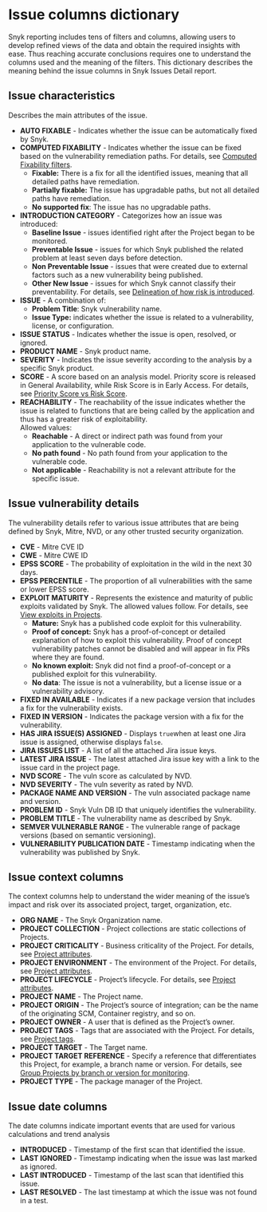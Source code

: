 # Issue columns dictionary

Snyk reporting includes tens of filters and columns, allowing users to develop refined views of the data and obtain the required insights with ease. Thus reaching accurate conclusions requires one to understand the columns used and the meaning of the filters. This dictionary describes the meaning behind the issue columns in Snyk Issues Detail report.

## Issue characteristics <a href="#issue-characteristics" id="issue-characteristics"></a>

Describes the main attributes of the issue.

* **AUTO FIXABLE** - Indicates whether the issue can be automatically fixed by Snyk.
* **COMPUTED FIXABILITY** - Indicates whether the issue can be fixed based on the vulnerability remediation paths. For details, see [Computed Fixability filters](../../scan-with-snyk/snyk-open-source/manage-vulnerabilities/vulnerability-fix-types.md#computed-fixability-filters).
  * **Fixable:** There is a fix for all the identified issues, meaning that all detailed paths have remediation.
  * **Partially fixable:** The issue has upgradable paths, but not all detailed paths have remediation.
  * **No supported fix**: The issue has no upgradable paths.
* **INTRODUCTION CATEGORY** - Categorizes how an issue was introduced:
  * **Baseline Issue** - issues identified right after the Project began to be monitored.
  * **Preventable Issue** - issues for which Snyk published the related problem at least seven days before detection.
  * **Non Preventable Issue** - issues that were created due to external factors such as a new vulnerability being published.
  * **Other New Issue** - issues for which Snyk cannot classify their preventability. For details, see [Delineation of how risk is introduced](../enterprise-analytics/enterprise-analytics.md#delineation-of-how-risk-is-introduced).
* **ISSUE** - A combination of:
  * **Problem Title**: Snyk vulnerability name.
  * **Issue Type:** indicates whether the issue is related to a vulnerability, license, or configuration.
* **ISSUE STATUS** - Indicates whether the issue is open, resolved, or ignored.
* **PRODUCT NAME** - Snyk product name.
* **SEVERITY** - Indicates the issue severity according to the analysis by a specific Snyk product.
* **SCORE** - A score based on an analysis model. Priority score is released in General Availability, while Risk Score is in Early Access. For details, see [Priority Score vs Risk Score](../prioritize-issues-for-fixing/priority-score-vs-risk-score.md).
* **REACHABILITY** - The reachability of the issue indicates whether the issue is related to functions that are being called by the application and thus has a greater risk of exploitability.\
  Allowed values:
  * **Reachable** - A direct or indirect path was found from your application to the vulnerable code.
  * **No path found** - No path found from your application to the vulnerable code.
  * **Not applicable** - Reachability is not a relevant attribute for the specific issue.

## Issue vulnerability details <a href="#issue-vulnerability-details" id="issue-vulnerability-details"></a>

The vulnerability details refer to various issue attributes that are being defined by Snyk, Mitre, NVD, or any other trusted security organization.

* **CVE** - Mitre CVE ID
* **CWE** - Mitre CWE ID
* **EPSS SCORE** - The probability of exploitation in the wild in the next 30 days.
* **EPSS PERCENTILE** -  The proportion of all vulnerabilities with the same or lower EPSS score.
* **EXPLOIT MATURITY** - Represents the existence and maturity of public exploits validated by Snyk. The allowed values follow. For details, see [View exploits in Projects](../prioritize-issues-for-fixing/view-exploits.md#view-exploits-in-projects).
  * **Mature:** Snyk has a published code exploit for this vulnerability.
  * **Proof of concept:** Snyk has a proof-of-concept or detailed explanation of how to exploit this vulnerability. Proof of concept vulnerability patches cannot be disabled and will appear in fix PRs where they are found.
  * **No known exploit:** Snyk did not find a proof-of-concept or a published exploit for this vulnerability.
  * **No data**: The issue is not a vulnerability, but a license issue or a vulnerability advisory.
* **FIXED IN AVAILABLE** - Indicates if a new package version that includes a fix for the vulnerability exists.
* **FIXED IN VERSION** - Indicates the package version with a fix for the vulnerability.
* **HAS JIRA ISSUE(S) ASSIGNED** - Displays `true`when at least one Jira issue is assigned, otherwise displays f`alse`.
* **JIRA ISSUES LIST** - A list of all the attached Jira issue keys.
* **LATEST JIRA ISSUE** - The latest attached Jira issue key with a link to the issue card in the project page.
* **NVD SCORE** - The vuln score as calculated by NVD.
* **NVD SEVERITY** - The vuln severity as rated by NVD.
* **PACKAGE NAME AND VERSION** - The vuln associated package name and version.
* **PROBLEM ID** - Snyk Vuln DB ID that uniquely identifies the vulnerability.
* **PROBLEM TITLE** - The vulnerability name as described by Snyk.
* **SEMVER VULNERABLE RANGE** - The vulnerable range of package versions (based on semantic versioning).
* **VULNERABILITY PUBLICATION DATE** - Timestamp indicating when the vulnerability was published by Snyk.

## Issue context columns <a href="#issue-context-columns" id="issue-context-columns"></a>

The context columns help to understand the wider meaning of the issue’s impact and risk over its associated project, target, organization, etc.

* **ORG NAME** - The Snyk Organization name.
* **PROJECT COLLECTION** - Project collections are static collections of Projects.
* **PROJECT CRITICALITY** - Business criticality of the Project. For details, see  [Project attributes](../../snyk-admin/snyk-projects/project-attributes.md).
* **PROJECT ENVIRONMENT** - The environment of the Project. For details, see  [Project attributes](../../snyk-admin/snyk-projects/project-attributes.md).
* **PROJECT LIFECYCLE** - Project’s lifecycle. For details, see  [Project attributes](../../snyk-admin/snyk-projects/project-attributes.md).
* **PROJECT NAME** - The Project name.
* **PROJECT ORIGIN** - The Project’s source of integration; can be the name of the originating SCM, Container registry, and so on.
* **PROJECT OWNER** - A user that is defined as the Project’s owner.
* **PROJECT TAGS** - Tags that are associated with the Project. For details, see [Project tags](../../snyk-admin/introduction-to-snyk-projects/project-tags.md).
* **PROJECT TARGET** - The Target name.
* **PROJECT TARGET REFERENCE** - Specify a reference that differentiates this Project, for example, a branch name or version. For details, see [Group Projects by branch or version for monitoring](../../snyk-cli/scan-and-maintain-projects-using-the-cli/group-projects-by-branch-or-version-for-monitoring.md).
* **PROJECT TYPE** - The package manager of the Project.

## Issue date columns <a href="#issue-date-columns" id="issue-date-columns"></a>

The date columns indicate important events that are used for various calculations and trend analysis

* **INTRODUCED** - Timestamp of the first scan that identified the issue.
* **LAST IGNORED** - Timestamp indicating when the issue was last marked as ignored.
* **LAST INTRODUCED** - Timestamp of the last scan that identified this issue.
* **LAST RESOLVED** - The last timestamp at which the issue was not found in a test.
